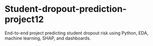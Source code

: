 # Student-dropout-prediction-project12
End-to-end project predicting student dropout risk using Python, EDA, machine learning, SHAP, and dashboards.
